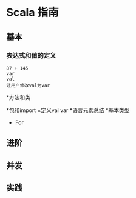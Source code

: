 # Scala 指南


## 基本

### 表达式和值的定义
```
87 + 145
var
val
让用户修改val为var
```

*方法和类


*包和import
×定义val var
*语言元素总结
*基本类型

* For

## 进阶

## 并发

## 实践
